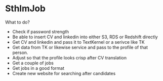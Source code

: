 # SthlmJob

What to do?

 - Check if password strength
 - Be able to insert CV and linkedin into either S3, RDS or Redshift directly
 - Get CV and linkedin and pass it to TextKernel or a serivce like TK
 - Get data from TK or likewise service and pass to the profile of that person.
 - Adjust so that the profile looks crisp after CV translation
 - Get a couple of jobs
 - Get jobs in a good format
 - Create new website for searching after candidates
